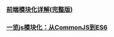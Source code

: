 ### [前端模块化详解(完整版)](https://juejin.im/post/5c17ad756fb9a049ff4e0a62#heading-7)
### [一览js模块化：从CommonJS到ES6](https://juejin.im/post/5c2053bd6fb9a049f23cc315)
